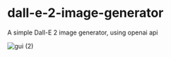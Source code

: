 # dall-e-2-image-generator
A simple Dall-E 2 image generator, using openai api

![gui (2)](https://user-images.githubusercontent.com/77492646/206765815-1f403519-ab3c-4ed2-a089-9d2eb884eb35.png)

